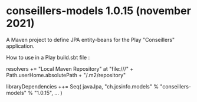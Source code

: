 # conseillers-models 1.0.15 (november 2021)
A Maven project to define JPA entity-beans for the Play "Conseillers" application.

How to use in a Play build.sbt file :

resolvers += "Local Maven Repository" at "file:///" + Path.userHome.absolutePath + "/.m2/repository"

libraryDependencies ++= Seq(
  javaJpa,
  "ch.jcsinfo.models" % "conseillers-models" % "1.0.15",
  ...
  )